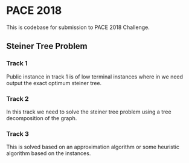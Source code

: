 # PACE 2018
This is codebase for submission to PACE 2018 Challenge.

## Steiner Tree Problem

### Track 1
Public instance in track 1 is of low terminal instances where in we need output the exact optimum steiner tree.

### Track 2
In this track we need to solve the steiner tree problem using a tree decomposition of the graph.

### Track 3
This is solved based on an approximation algorithm or some heuristic algorithm based on the instances.

